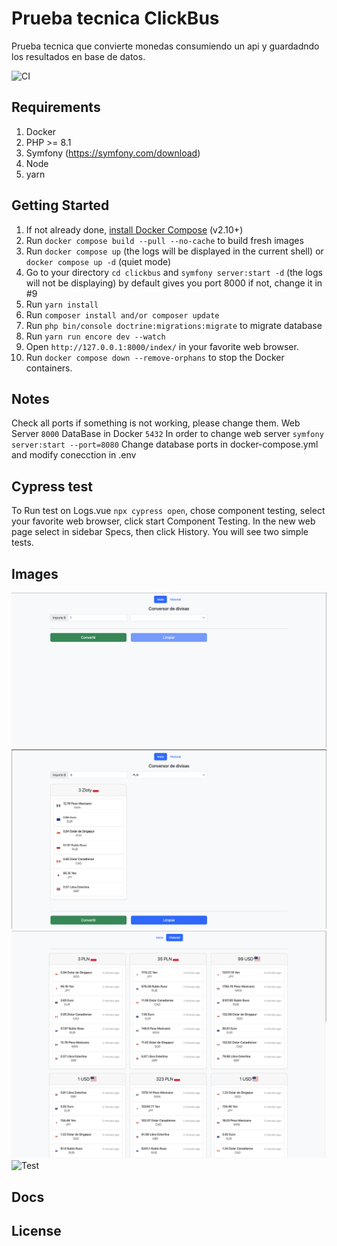 # Prueba tecnica ClickBus

Prueba tecnica que convierte monedas consumiendo un api y guardadndo los resultados en base de datos.

![CI](https://github.com/dunglas/symfony-docker/workflows/CI/badge.svg)

## Requirements
1. Docker
2. PHP >= 8.1
2. Symfony (https://symfony.com/download)
3. Node
4. yarn

## Getting Started

1. If not already done, [install Docker Compose](https://docs.docker.com/compose/install/) (v2.10+)
2. Run `docker compose build --pull --no-cache` to build fresh images
3. Run `docker compose up` (the logs will be displayed in the current shell) or `docker compose up -d` (quiet mode)
4. Go to your directory `cd clickbus` and `symfony server:start -d` (the logs will not be displaying) by default gives you port 8000 if not, change it in #9
5. Run `yarn install`
6. Run `composer install and/or composer update`
7. Run `php bin/console doctrine:migrations:migrate` to migrate database
8. Run `yarn run encore dev --watch `
9. Open `http://127.0.0.1:8000/index/` in your favorite web browser.
10. Run `docker compose down --remove-orphans` to stop the Docker containers.

## Notes

Check all ports if something is not working, please change them.
Web Server `8000`
DataBase in Docker `5432`
In order to change web server `symfony server:start --port=8080`
Change database ports in docker-compose.yml and modify conecction in .env

## Cypress test
To Run test on Logs.vue `npx cypress open`, chose component testing, select your favorite web browser, click start Component Testing.
In the new web page select in sidebar Specs, then click History.
You will see two simple tests.

## Images
![Pantalla de inicio](https://raw.githubusercontent.com/goeknax/clickbus/master/assets/img/index.png)
![Consulta de conversion ](https://raw.githubusercontent.com/goeknax/clickbus/master/assets/img/index1.png)
![Historial de conversion](https://raw.githubusercontent.com/goeknax/clickbus/master/assets/img/log.png)
![Test](https://raw.githubusercontent.com/goeknax/clickbus/master/assets/img/tests.png)

## Docs

## License
